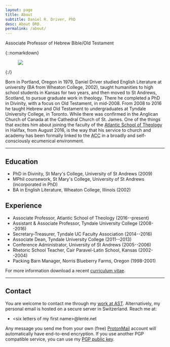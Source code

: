 ```yaml
---
layout: page
title: About
subtitle: Daniel R. Driver, PhD
desc: About DRD.
permalink: /about/
---
```


<div class="pretty-links">

<div class="lead lead-about">Associate Professor of Hebrew Bible/Old Testament
</div>

{::nomarkdown}
<figure class="site-profile">
    <img src="{{ site.baseurl }}/assets/img/profile.png">
</figure>
{:/}

Born in Portland, Oregon in 1979, Daniel Driver studied English
Literature at university (BA from Wheaton College, 2002), taught
humanities to high school students in Kansas for two years, and then
moved to St Andrews, Scotland, to pursue graduate work in theology.
There he completed a PhD in Divinity, with a focus on Old Testament, in
mid-2008. From 2008 to 2016 he taught Hebrew and Old Testament to
undergraduates at Tyndale University College, in Toronto. While there
was confirmed in the Anglican Church of Canada at the Cathedral Church
of St. James. One of the things that excites him about joining the
faculty of the [Atlantic School of Theology](http://www.astheology.ns.ca/faculty/full-time/daniel-driver.html)
in Halifax, from August 2016, is the way that his service to church and
academy has been formally linked to the <abbr title="Anglican Church of
Canada">ACC</abbr> in a broadly and self-consciously ecumenical
environment.

---

## Education

- PhD in Divinity, St Mary's College, University of St Andrews (2009)
- MPhil coursework, St Mary's College, University of St Andrews (incorporated in PhD)
- BA in English Literature, Wheaton College, Illinois (2002)

## Experience

- Associate Professor, Atlantic School of Theology (2016--present)
- Assistant & Associate Professor, Tyndale University College (2008--2016)
- Secretary-Treasurer, Tyndale UC Faculty Association (2014--2016)
- Associate Dean, Tyndale University College (2011--2013)
- Conference Administrator, University of St Andrews (2005--2006)
- Rhetoric School Teacher, Cair Paravel-Latin School, Kansas (2002--2004)
- Packing Barn Manager, Norris Blueberry Farms, Oregon (1998-2001)


For more information download a recent [curriculum vitae](/assets/pdf/Driver_cv.pdf).

---

## Contact

You are welcome to contact me through my [work at
AST](http://www.astheology.ns.ca/faculty/full-time/daniel-driver.html).
Alternatively, my personal email is hosted on a secure server in
Switzerland. Reach me at:

- \<six letters of my first name>@lente.net

Any message you send me from your own (free)
[ProtonMail](https://protonmail.com/) account will automatically have
end-to-end encryption. If you use another PGP compatible service, you
can use my [PGP public key](/assets/pgp/publickey-drd.txt).

</div>
